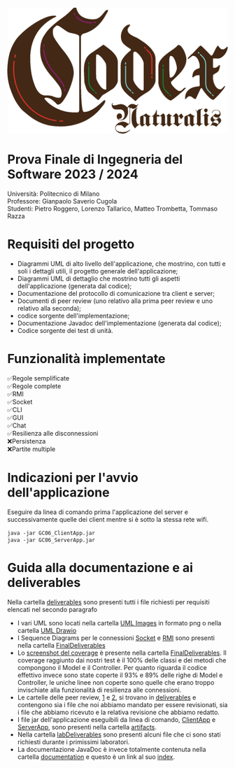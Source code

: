 ![Codex Naturalis Image](./src/main/resources/it/polimi/ingsw/gui/img/misc/title.png?raw=true)
# Prova Finale di Ingegneria del Software 2023 / 2024
Università: Politecnico di Milano <br>
Professore: Gianpaolo Saverio Cugola <br>
Studenti: Pietro Roggero, Lorenzo Tallarico, Matteo Trombetta, Tommaso Razza <br>
# Requisiti del progetto
- Diagrammi UML di alto livello dell'applicazione, che mostrino, con tutti e soli i dettagli utili, il progetto generale dell'applicazione;
- Diagrammi UML di dettaglio che mostrino tutti gli aspetti dell'applicazione (generata dal codice);
- Documentazione del protocollo di comunicazione tra client e server;
- Documenti di peer review (uno relativo alla prima peer review e uno relativo alla seconda);
- codice sorgente dell'implementazione;
- Documentazione Javadoc dell'implementazione (generata dal codice);
- Codice sorgente dei test di unità.
# Funzionalità implementate
✅Regole semplificate  <br>
✅Regole complete  <br>
✅RMI  <br>
✅Socket  <br>
✅CLI  <br>
✅GUI  <br>
✅Chat  <br>
✅Resilienza alle disconnessioni  <br>
❌Persistenza  <br>
❌Partite multiple  <br>
# Indicazioni per l'avvio dell'applicazione
Eseguire da linea di comando prima l'applicazione del server e successivamente quelle dei client mentre si è sotto la stessa rete wifi.
```
java -jar GC06_ClientApp.jar
java -jar GC06_ServerApp.jar
```
# Guida alla documentazione e ai deliverables
Nella cartella [deliverables](deliverables/) sono presenti tutti i file richiesti per requisiti elencati nel secondo paragrafo <br>
- I vari UML sono locati nella cartella [UML Images](<./deliverables/FinalDeliverables/UML Images/>) in formato png o nella cartella [UML Drawio](<./deliverables/FinalDeliverables/UML Drawio/>)
- I Sequence Diagrams per le connessioni [Socket](./deliverables/FinalDeliverables/ConnectionSocket.png) e [RMI](./deliverables/FinalDeliverables/ConnectionRMI.png) sono presenti nella cartella [FinalDeliverables](./deliverables/FinalDeliverables/)
- Lo [screenshot del coverage](./deliverables/FinalDeliverables/Coverage.png) è presente nella cartella [FinalDeliverables](./deliverables/FinalDeliverables/). Il coverage raggiunto dai nostri test è il 100% delle classi e dei metodi che compongono il Model e il Controller. Per quanto riguarda il codice effettivo invece sono state coperte il 93% e 89% delle righe di Model e Controller, le uniche linee non coperte sono quelle che erano troppo invischiate alla funzionalità di resilienza alle connessioni.
- Le cartelle delle peer review, [1](./deliverables/peer-review-1) e [2](./deliverables/peer-review-2), si trovano in [deliverables](./deliverables) e contengono sia i file che noi abbiamo mandato per essere revisionati, sia i file che abbiamo ricevuto e la relativa revisione che abbiamo redatto.
- I file jar dell'applicazione eseguibili da linea di comando, [ClientApp](./deliverables/out/artifacts/GC06_ClientApp_jar/GC06_ClientApp.jar) e [ServerApp](./deliverables/out/artifacts/GC06_ServerApp_jar/GC06_ServerApp.jar), sono presenti nella cartella [artifacts](./deliverables/out/artifacts/).
- Nella cartella [labDeliverables](./deliverables/labDeliverables/) sono presenti alcuni file che ci sono stati richiesti durante i primissimi laboratori.
- La documentazione JavaDoc è invece totalmente contenuta nella cartella [documentation](./documentation/) e questo è un link al suo [index](./documentation/index.html).
